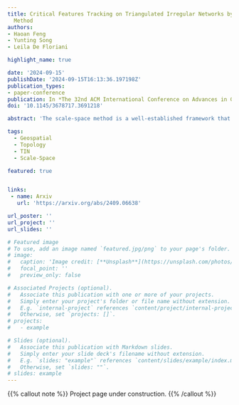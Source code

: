```yaml
---
title: Critical Features Tracking on Triangulated Irregular Networks by a Scale-Space
  Method
authors:
- Haoan Feng
- Yunting Song
- Leila De Floriani

highlight_name: true

date: '2024-09-15'
publishDate: '2024-09-15T16:13:36.197198Z'
publication_types:
- paper-conference
publication: In *The 32nd ACM International Conference on Advances in Geographic Information Systems (SIGSPATIAL ’24)*. **(Oral Presentation)**
doi: '10.1145/3678717.3691218'

abstract: 'The scale-space method is a well-established framework that constructs a hierarchical representation of an input signal and facilitates coarse-to-fine visual reasoning. Considering the terrain elevation function as the input signal, the scale-space method can identify and track significant topographic features across different scales. The number of scales a feature persists, called its life span, indicates the importance of that feature. In this way, important topographic features of a landscape can be selected, which are useful for many applications, including cartography, nautical charting, and land-use planning. The scale-space methods developed for terrain data use gridded Digital Elevation Models (DEMs) to represent the terrain. However, gridded DEMs lack the flexibility to adapt to the irregular distribution of input data and the varied topological complexity of different regions. Instead, Triangulated Irregular Networks (TINs) can be directly generated from irregularly distributed point clouds and accurately preserve important features. In this work, we introduce a novel scale-space analysis pipeline for TINs, addressing the multiple challenges in extending grid-based scale-space methods to TINs. Our pipeline can efficiently identify and track topologically important features on TINs. Moreover, it is capable of analyzing terrains with irregular boundaries, which poses challenges for grid-based methods. Comprehensive experiments show that, compared to grid-based methods, our TIN-based pipeline is more efficient, accurate, and has better resolution robustness.'

tags:
  - Geospatial
  - Topology
  - TIN
  - Scale-Space

featured: true


links:
 - name: Arxiv
   url: 'https://arxiv.org/abs/2409.06638'

url_poster: ''
url_project: ''
url_slides: ''

# Featured image
# To use, add an image named `featured.jpg/png` to your page's folder.
# image:
#   caption: 'Image credit: [**Unsplash**](https://unsplash.com/photos/pLCdAaMFLTE)'
#   focal_point: ''
#   preview_only: false

# Associated Projects (optional).
#   Associate this publication with one or more of your projects.
#   Simply enter your project's folder or file name without extension.
#   E.g. `internal-project` references `content/project/internal-project/index.md`.
#   Otherwise, set `projects: []`.
# projects:
#   - example

# Slides (optional).
#   Associate this publication with Markdown slides.
#   Simply enter your slide deck's filename without extension.
#   E.g. `slides: "example"` references `content/slides/example/index.md`.
#   Otherwise, set `slides: ""`.
# slides: example
---
```

{{% callout note %}}
Project page under construction.
{{% /callout %}}
